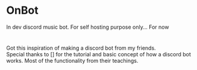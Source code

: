 # OnBot
In dev discord music bot. For self hosting purpose only... For now
#
Got this inspiration of making a discord bot from my friends. <br>Special thanks to [] for the tutorial and basic concept of how a discord bot works. Most of the functionality from their teachings.
